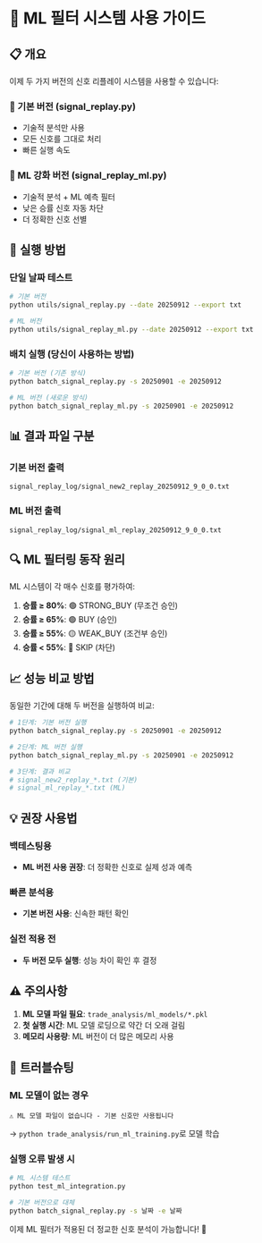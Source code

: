 # 🤖 ML 필터 시스템 사용 가이드

## 📋 개요
이제 두 가지 버전의 신호 리플레이 시스템을 사용할 수 있습니다:

### 🔄 기본 버전 (signal_replay.py)
- 기술적 분석만 사용
- 모든 신호를 그대로 처리
- 빠른 실행 속도

### 🤖 ML 강화 버전 (signal_replay_ml.py)
- 기술적 분석 + ML 예측 필터
- 낮은 승률 신호 자동 차단
- 더 정확한 신호 선별

## 🚀 실행 방법

### 단일 날짜 테스트
```bash
# 기본 버전
python utils/signal_replay.py --date 20250912 --export txt

# ML 버전
python utils/signal_replay_ml.py --date 20250912 --export txt
```

### 배치 실행 (당신이 사용하는 방법)
```bash
# 기본 버전 (기존 방식)
python batch_signal_replay.py -s 20250901 -e 20250912

# ML 버전 (새로운 방식)
python batch_signal_replay_ml.py -s 20250901 -e 20250912
```

## 📊 결과 파일 구분

### 기본 버전 출력
```
signal_replay_log/signal_new2_replay_20250912_9_0_0.txt
```

### ML 버전 출력
```
signal_replay_log/signal_ml_replay_20250912_9_0_0.txt
```

## 🔍 ML 필터링 동작 원리

ML 시스템이 각 매수 신호를 평가하여:

1. **승률 ≥ 80%**: 🟢 STRONG_BUY (무조건 승인)
2. **승률 ≥ 65%**: 🟢 BUY (승인)
3. **승률 ≥ 55%**: 🟡 WEAK_BUY (조건부 승인)
4. **승률 < 55%**: 🚫 SKIP (차단)

## 📈 성능 비교 방법

동일한 기간에 대해 두 버전을 실행하여 비교:

```bash
# 1단계: 기본 버전 실행
python batch_signal_replay.py -s 20250901 -e 20250912

# 2단계: ML 버전 실행
python batch_signal_replay_ml.py -s 20250901 -e 20250912

# 3단계: 결과 비교
# signal_new2_replay_*.txt (기본)
# signal_ml_replay_*.txt (ML)
```

## 💡 권장 사용법

### 백테스팅용
- **ML 버전 사용 권장**: 더 정확한 신호로 실제 성과 예측

### 빠른 분석용
- **기본 버전 사용**: 신속한 패턴 확인

### 실전 적용 전
- **두 버전 모두 실행**: 성능 차이 확인 후 결정

## ⚠️ 주의사항

1. **ML 모델 파일 필요**: `trade_analysis/ml_models/*.pkl`
2. **첫 실행 시간**: ML 모델 로딩으로 약간 더 오래 걸림
3. **메모리 사용량**: ML 버전이 더 많은 메모리 사용

## 🔧 트러블슈팅

### ML 모델이 없는 경우
```
⚠️ ML 모델 파일이 없습니다 - 기본 신호만 사용됩니다
```
→ `python trade_analysis/run_ml_training.py`로 모델 학습

### 실행 오류 발생 시
```bash
# ML 시스템 테스트
python test_ml_integration.py

# 기본 버전으로 대체
python batch_signal_replay.py -s 날짜 -e 날짜
```

이제 ML 필터가 적용된 더 정교한 신호 분석이 가능합니다! 🎯